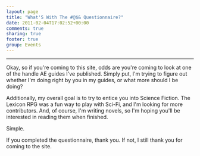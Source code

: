 ```yaml
---
layout: page
title: "What'S With The #@$& Questionnaire?"
date: 2011-02-04T17:02:52+00:00
comments: true
sharing: true
footer: true
group: Events
---
```


****
<a name='teaser'></a>
Okay, so if you're coming to this site, odds are you're coming to look at one of the handle AE guides I've published. Simply put, I'm trying to figure out whether I'm doing right by you in my guides, or what more should I be doing?

Additionally, my overall goal is to try to entice you into Science Fiction. The Lexicon RPG was a fun way to play with Sci-Fi, and I'm looking for more contributors. And, of course, I'm writing novels, so I'm hoping you'll be interested in reading them when finished.

Simple.

If you completed the questionnaire, thank you. If not, I still thank you for coming to the site.
<a name='body'></a>
